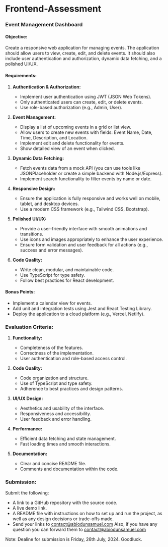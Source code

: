 # Frontend-Assessment

### Event Management Dashboard

#### Objective:
Create a responsive web application for managing events. The application should allow users to view, create, edit, and delete events. It should also include user authentication and authorization, dynamic data fetching, and a polished UI/UX.

#### Requirements:
1. **Authentication & Authorization:**
   - Implement user authentication using JWT (JSON Web Tokens).
   - Only authenticated users can create, edit, or delete events.
   - Use role-based authorization (e.g., Admin, User).

2. **Event Management:**
   - Display a list of upcoming events in a grid or list view.
   - Allow users to create new events with fields: Event Name, Date, Time, Description, and Location.
   - Implement edit and delete functionality for events.
   - Show detailed view of an event when clicked.

3. **Dynamic Data Fetching:**
   - Fetch events data from a mock API (you can use tools like JSONPlaceholder or create a simple backend with Node.js/Express).
   - Implement search functionality to filter events by name or date.

4. **Responsive Design:**
   - Ensure the application is fully responsive and works well on mobile, tablet, and desktop devices.
   - Use a modern CSS framework (e.g., Tailwind CSS, Bootstrap).

5. **Polished UI/UX:**
   - Provide a user-friendly interface with smooth animations and transitions.
   - Use icons and images appropriately to enhance the user experience.
   - Ensure form validation and user feedback for all actions (e.g., success and error messages).

6. **Code Quality:**
   - Write clean, modular, and maintainable code.
   - Use TypeScript for type safety.
   - Follow best practices for React development.

#### Bonus Points:
- Implement a calendar view for events.
- Add unit and integration tests using Jest and React Testing Library.
- Deploy the application to a cloud platform (e.g., Vercel, Netlify).

### Evaluation Criteria:
1. **Functionality:**
   - Completeness of the features.
   - Correctness of the implementation.
   - User authentication and role-based access control.

2. **Code Quality:**
   - Code organization and structure.
   - Use of TypeScript and type safety.
   - Adherence to best practices and design patterns.

3. **UI/UX Design:**
   - Aesthetics and usability of the interface.
   - Responsiveness and accessibility.
   - User feedback and error handling.

4. **Performance:**
   - Efficient data fetching and state management.
   - Fast loading times and smooth interactions.

5. **Documentation:**
   - Clear and concise README file.
   - Comments and documentation within the code.

### Submission:
Submit the following:
- A link to a GitHub repository with the source code.
- A live demo link.
- A README file with instructions on how to set up and run the project, as well as any design decisions or trade-offs made.
- Send your links to contact@abiodunsamuel.com
Also, if you have any question you can forward them to contact@abiodunsamuel.com

Note: Dealine for submission is Friday, 26th July, 2024.
Goodluck. 
